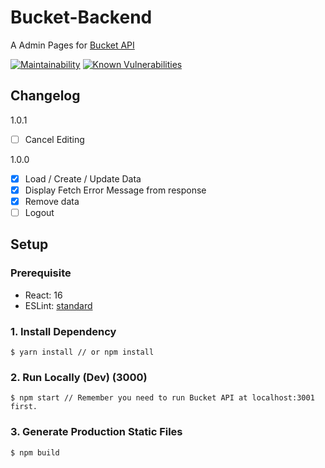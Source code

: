 # Bucket-Backend

A Admin Pages for [Bucket API](https://github.com/Sirius207/Bucket-API)

[![Maintainability](https://api.codeclimate.com/v1/badges/ec02a8120541e34293d4/maintainability)](https://codeclimate.com/github/Sirius207/Bucket-Backend/maintainability)
[![Known Vulnerabilities](https://snyk.io/test/github/sirius207/bucket-backend/badge.svg)](https://snyk.io/test/github/sirius207/bucket-backend)

## Changelog

1.0.1
- [ ] Cancel Editing

1.0.0
- [x] Load / Create / Update Data
- [x] Display Fetch Error Message from response
- [x] Remove data
- [ ] Logout

## Setup

### Prerequisite
- React: 16
- ESLint: [standard](https://standardjs.com/)

### 1. Install Dependency

```
$ yarn install // or npm install
```

### 2. Run Locally (Dev) (3000)
```
$ npm start // Remember you need to run Bucket API at localhost:3001 first.
```

### 3. Generate Production Static Files
```
$ npm build
```
